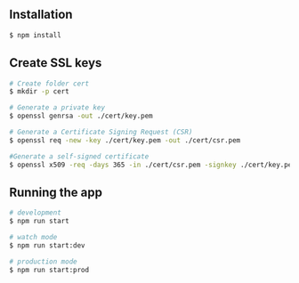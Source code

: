 ## Installation

```bash
$ npm install
```
## Create SSL keys

```bash
# Create folder cert
$ mkdir -p cert

# Generate a private key
$ openssl genrsa -out ./cert/key.pem

# Generate a Certificate Signing Request (CSR)
$ openssl req -new -key ./cert/key.pem -out ./cert/csr.pem

#Generate a self-signed certificate
$ openssl x509 -req -days 365 -in ./cert/csr.pem -signkey ./cert/key.pem -out ./cert/cert.pem

```
## Running the app

```bash
# development
$ npm run start

# watch mode
$ npm run start:dev

# production mode
$ npm run start:prod
```
